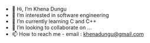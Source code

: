 - 👋 Hi, I’m Khena Dungu
- 👀 I’m interested in software engineering 
- 🌱 I’m currently learning C and C++
- 💞️ I’m looking to collaborate on ...
- 📫 How to reach me - email : khenadungu@gmail.com 

<!---
khenadug/khenadug is a ✨ special ✨ repository because its `README.md` (this file) appears on your GitHub profile.
You can click the Preview link to take a look at your changes.
--->
